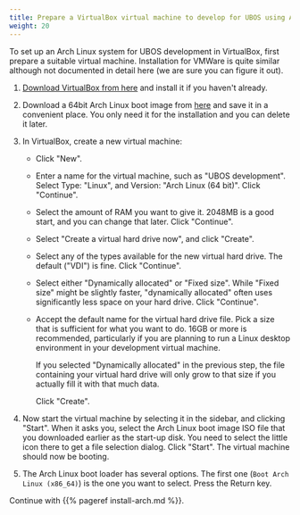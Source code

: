```yaml
---
title: Prepare a VirtualBox virtual machine to develop for UBOS using Arch Linux
weight: 20
---
```


To set up an Arch Linux system for UBOS development in VirtualBox, first prepare
a suitable virtual machine. Installation for VMWare is quite similar although not
documented in detail here (we are sure you can figure it out).

1. [Download VirtualBox from here](https://www.virtualbox.org/wiki/Downloads) and install it
   if you haven't already.

1. Download a 64bit Arch Linux boot image from [here](https://www.archlinux.org/download/)
   and save it in a convenient place. You only need it for the installation and you can
   delete it later.

1. In VirtualBox, create a new virtual machine:

   * Click "New".

   * Enter a name for the virtual machine, such as "UBOS development". Select Type: "Linux", and
     Version: "Arch Linux (64 bit)". Click "Continue".

   * Select the amount of RAM you want to give it. 2048MB is a good start, and you can change
     that later. Click "Continue".

   * Select "Create a virtual hard drive now", and click "Create".

   * Select any of the types available for the new virtual hard drive. The default ("VDI")
     is fine. Click "Continue".

   * Select either "Dynamically allocated" or "Fixed size". While "Fixed size" might be slightly
     faster, "dynamically allocated" often uses significantly less space on your hard drive.
     Click "Continue".

   * Accept the default name for the virtual hard drive file. Pick a size that is sufficient
     for what you want to do. 16GB or more is recommended, particularly if you are planning
     to run a Linux desktop environment in your development virtual machine.

     If you selected "Dynamically allocated" in the previous step, the file containing your virtual
     hard drive will only grow to that size if you actually fill it with that much data.

     Click "Create".

1. Now start the virtual machine by selecting it in the sidebar, and clicking "Start".
   When it asks you, select the Arch Linux boot image ISO file that you downloaded earlier
   as the start-up disk. You need to select the little icon there to get a file
   selection dialog. Click "Start". The virtual machine should now be booting.

1. The Arch Linux boot loader has several options. The first one (``Boot Arch Linux (x86_64)``)
   is the one you want to select. Press the Return key.

Continue with {{% pageref install-arch.md %}}.
